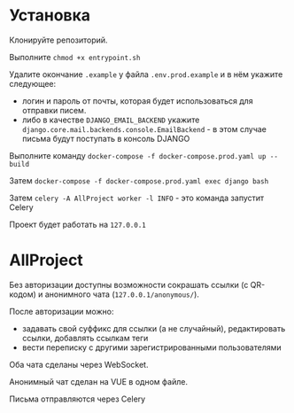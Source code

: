 # Установка

Клонируйте репозиторий.

Выполните `chmod +x entrypoint.sh`

Удалите окончание `.example` у файла `.env.prod.example` и в нём укажите следующее:
- логин и пароль от почты, которая будет использоваться для отправки писем.
- либо в качестве `DJANGO_EMAIL_BACKEND` укажите `django.core.mail.backends.console.EmailBackend` - в этом случае письма будут поступать в консоль DJANGO

Выполните команду `docker-compose -f docker-compose.prod.yaml up --build`

Затем `docker-compose -f docker-compose.prod.yaml exec django bash`

Затем `celery -A AllProject worker -l INFO` - это команда запустит Celery

Проект будет работать на `127.0.0.1`

# AllProject

Без авторизации доступны возможности сокрашать ссылки (с QR-кодом) и анонимного чата (`127.0.0.1/anonymous/`).

После авторизации можно:
- задавать свой суффикс для ссылки (а не случайный), редактировать ссылки, добавлять ссылкам теги
- вести переписку с другими зарегистрированными пользователями

Оба чата сделаны через WebSocket.

Анонимный чат сделан на VUE в одном файле.

Письма отправляются через Celery

